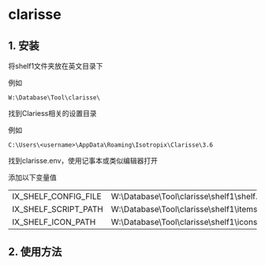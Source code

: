 # clarisse
## 1. 安装

将shelf1文件夹放在英文目录下

例如

`W:\Database\Tool\clarisse\`

找到Clariess相关的设置目录

例如

`C:\Users\<username>\AppData\Roaming\Isotropix\Clarisse\3.6`

找到clarisse.env，使用记事本或类似编辑器打开

添加以下变量值

<table>
     <tr>
         <td>IX_SHELF_CONFIG_FILE</td>
         <td>W:\Database\Tool\clarisse\shelf1\shelf.cfg</td>
     </tr>
     <tr>
         <td>IX_SHELF_SCRIPT_PATH</td>
         <td>W:\Database\Tool\clarisse\shelf1\items</td>
     </tr> 
   <tr>
         <td>IX_SHELF_ICON_PATH</td>
         <td>W:\Database\Tool\clarisse\shelf1\icons</td>
     </tr> 
 </table>


## 2. 使用方法





